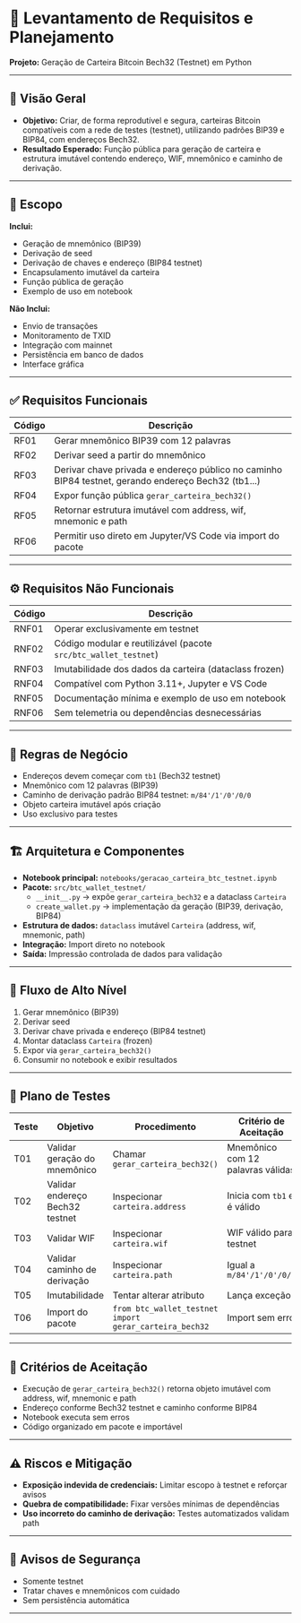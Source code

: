 # 📄 Levantamento de Requisitos e Planejamento  
**Projeto:** Geração de Carteira Bitcoin Bech32 (Testnet) em Python

---

## 🎯 Visão Geral
- **Objetivo:** Criar, de forma reprodutível e segura, carteiras Bitcoin compatíveis com a rede de testes (testnet), utilizando padrões BIP39 e BIP84, com endereços Bech32.
- **Resultado Esperado:** Função pública para geração de carteira e estrutura imutável contendo endereço, WIF, mnemônico e caminho de derivação.

---

## 📌 Escopo

**Inclui:**
- Geração de mnemônico (BIP39)
- Derivação de seed
- Derivação de chaves e endereço (BIP84 testnet)
- Encapsulamento imutável da carteira
- Função pública de geração
- Exemplo de uso em notebook

**Não Inclui:**
- Envio de transações
- Monitoramento de TXID
- Integração com mainnet
- Persistência em banco de dados
- Interface gráfica

---

## ✅ Requisitos Funcionais

| Código | Descrição |
|--------|-----------|
| RF01 | Gerar mnemônico BIP39 com 12 palavras |
| RF02 | Derivar seed a partir do mnemônico |
| RF03 | Derivar chave privada e endereço público no caminho BIP84 testnet, gerando endereço Bech32 (tb1...) |
| RF04 | Expor função pública `gerar_carteira_bech32()` |
| RF05 | Retornar estrutura imutável com address, wif, mnemonic e path |
| RF06 | Permitir uso direto em Jupyter/VS Code via import do pacote |

---

## ⚙️ Requisitos Não Funcionais

| Código | Descrição |
|--------|-----------|
| RNF01 | Operar exclusivamente em testnet |
| RNF02 | Código modular e reutilizável (pacote `src/btc_wallet_testnet`) |
| RNF03 | Imutabilidade dos dados da carteira (dataclass frozen) |
| RNF04 | Compatível com Python 3.11+, Jupyter e VS Code |
| RNF05 | Documentação mínima e exemplo de uso em notebook |
| RNF06 | Sem telemetria ou dependências desnecessárias |

---

## 📜 Regras de Negócio
- Endereços devem começar com `tb1` (Bech32 testnet)
- Mnemônico com 12 palavras (BIP39)
- Caminho de derivação padrão BIP84 testnet: `m/84'/1'/0'/0/0`
- Objeto carteira imutável após criação
- Uso exclusivo para testes

---

## 🏗 Arquitetura e Componentes
- **Notebook principal:** `notebooks/geracao_carteira_btc_testnet.ipynb`
- **Pacote:** `src/btc_wallet_testnet/`
  - `__init__.py` → expõe `gerar_carteira_bech32` e a dataclass `Carteira`
  - `create_wallet.py` → implementação da geração (BIP39, derivação, BIP84)
- **Estrutura de dados:** `dataclass` imutável `Carteira` (address, wif, mnemonic, path)
- **Integração:** Import direto no notebook
- **Saída:** Impressão controlada de dados para validação

---

## 🔄 Fluxo de Alto Nível
1. Gerar mnemônico (BIP39)
2. Derivar seed
3. Derivar chave privada e endereço (BIP84 testnet)
4. Montar dataclass `Carteira` (frozen)
5. Expor via `gerar_carteira_bech32()`
6. Consumir no notebook e exibir resultados

---

## 🧪 Plano de Testes

| Teste | Objetivo | Procedimento | Critério de Aceitação |
|-------|----------|--------------|-----------------------|
| T01 | Validar geração do mnemônico | Chamar `gerar_carteira_bech32()` | Mnemônico com 12 palavras válidas |
| T02 | Validar endereço Bech32 testnet | Inspecionar `carteira.address` | Inicia com `tb1` e é válido |
| T03 | Validar WIF | Inspecionar `carteira.wif` | WIF válido para testnet |
| T04 | Validar caminho de derivação | Inspecionar `carteira.path` | Igual a `m/84'/1'/0'/0/0` |
| T05 | Imutabilidade | Tentar alterar atributo | Lança exceção |
| T06 | Import do pacote | `from btc_wallet_testnet import gerar_carteira_bech32` | Import sem erro |

---

## 📏 Critérios de Aceitação
- Execução de `gerar_carteira_bech32()` retorna objeto imutável com address, wif, mnemonic e path
- Endereço conforme Bech32 testnet e caminho conforme BIP84
- Notebook executa sem erros
- Código organizado em pacote e importável

---

## ⚠️ Riscos e Mitigação
- **Exposição indevida de credenciais:** Limitar escopo à testnet e reforçar avisos
- **Quebra de compatibilidade:** Fixar versões mínimas de dependências
- **Uso incorreto do caminho de derivação:** Testes automatizados validam path

---

## 🔐 Avisos de Segurança
- Somente testnet
- Tratar chaves e mnemônicos com cuidado
- Sem persistência automática

---
